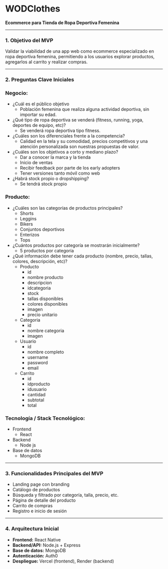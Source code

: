 # WODClothes

**Ecommerce para Tienda de Ropa Deportiva Femenina**

---

### 1. **Objetivo del MVP**

Validar la viabilidad de una app web como ecommerce especializado en ropa deportiva femenina, permitiendo a los usuarios explorar productos, agregarlos al carrito y realizar compras.

---

### 2. **Preguntas Clave Iniciales**

### Negocio:

- ¿Cuál es el público objetivo
    - Población femenina que realiza alguna actividad deportiva, sin importar su edad.
- ¿Qué tipo de ropa deportiva se venderá (fitness, running, yoga, deportes de equipo, etc)?
    - Se venderá ropa deportiva tipo fitness.
- ¿Cuáles son los diferenciales frente a la competencia?
    - Calidad en la tela y su comodidad, precios competitivos y una atención personalizada son nuestras propuestas de valor.
- ¿Cuáles son los objetivos a corto y mediano plazo?
    - Dar a conocer la marca y la tienda
    - Inicio de ventas
    - Recibir feedback por parte de los early adopters
    - Tener versiones tanto móvil como web
- ¿Habrá stock propio o dropshipping?
    - Se tendrá stock propio

### Producto:

- ¿Cuáles son las categorías de productos principales?
    - Shorts
    - Leggins
    - Bikers
    - Conjuntos deportivos
    - Enterizos
    - Tops
- ¿Cuántos productos por categoría se mostrarán inicialmente?
    - 5 productos por categoría
- ¿Qué información debe tener cada producto (nombre, precio, tallas, colores, descripción, etc)?
    - Producto
        - id
        - nombre producto
        - descripcion
        - idcategoria
        - stock
        - tallas disponibles
        - colores disponibles
        - imagen
        - precio unitario
    - Categoria
        - id
        - nombre categoria
        - imagen
    - Usuario
        - id
        - nombre completo
        - username
        - password
        - email
    - Carrito
        - id
        - idproducto
        - idusuario
        - cantidad
        - subtotal
        - total

### Tecnología / Stack Tecnológico:

- Frontend
    - React
- Backend
    - Node js
- Base de datos
    - MongoDB

---

### 3. **Funcionalidades Principales del MVP**

- Landing page con branding
- Catálogo de productos
- Búsqueda y filtrado por categoría, talla, precio, etc.
- Página de detalle del producto
- Carrito de compras
- Registro e inicio de sesión

---

### 4. **Arquitectura Inicial**

- **Frontend:** React Native
- **Backend/API:** Node.js + Express
- **Base de datos:** MongoDB
- **Autenticación:** Auth0
- **Despliegue:** Vercel (frontend), Render (backend)